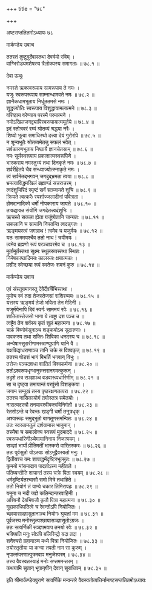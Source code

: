 +++
title = "७८"

+++

अष्टसप्ततितमोऽध्यायः ७८  

मार्कण्डेय उवाच  

ततस्तं तुष्टुवुर्देवास्तथा देवर्षयो रविम्  ।  
वाग्भिरोड्यमशेषस्य त्रैलोक्यस्य समागताः  ॥ ७८.१ ॥  

देवा ऊचुः  

नमस्ते ऋक्स्वरूपाय सामरूपाय ते नमः  ।  
यजुः स्वरूपरूपाय साम्नान्धामवते नमः  ॥ ७८.२ ॥  
ज्ञानैकधामभूताय निर्धूततमसे नमः  ।  
शुद्धज्योतिः स्वरूपाय विशुद्धायामलात्मने  ॥ ७८.३ ॥  
वरिष्ठाय वरेण्याय परस्मै परमात्मने  ।  
नमोऽखिलजगद्व्यापिस्वरूपायात्ममूर्तये  ॥ ७८.४ ॥  
इदं स्तोत्रवरं रम्यं श्रोतव्यं श्रद्धया नरैः  ।  
शिष्यो भूत्वा समाधिस्थो दत्त्वा देयं गुरोरपि  ॥ ७८.५ ॥  
न शून्यभूतैः श्रोतव्यमेतत्तु सफलं भवेत् ।  
सर्वकारणभूताय निष्ठायै ज्ञानचेतसाम्  ॥ ७८.६ ॥  
नमः सूर्यस्वरूपाय प्रकाशात्मस्वरूपिणे  ।  
भास्कराय नमस्तुभ्यं तथा दिनकृते नमः  ॥ ७८.७ ॥  
शर्वरीहेतवे चैव सन्ध्याज्योत्स्नाकृते नमः  ।  
त्वं सर्वमेतद्भगवन् जगदुद्भ्रमता त्वया  ॥ ७८.८ ॥  
भ्रमत्याविद्धमखिलं ब्रह्माण्डं सचराचरम्  ।  
त्वदंशुभिरिदं स्पृष्टं सर्वं सञ्जायते शुचि  ॥ ७८.९ ॥  
क्रियते त्वत्करैः स्पर्शाज्जलादीनां पवित्रता  ।  
होमदानादिको धर्मो नोपकाराय जायते  ॥ ७८.१० ॥  
तावद्यावन्न संयोगि जगदेतत्त्वदंशुभिः  ।  
ऋचस्ते सकला ह्येता यजूंष्येतानि चान्यतः  ॥ ७८.११ ॥  
सकलानि च सामानि निपतन्ति त्वदड्गतः  ।  
ऋङ्मयस्त्वं जगन्नाथ ! त्वमेव च यजुर्मयः  ॥ ७८.१२ ॥  
यतः साममयश्चैव ततो नाथ ! त्रयीमयः  ।  
त्वमेव ब्रह्मणो रूपं परञ्चापरमेव च  ॥ ७८.१३ ॥  
मूर्तामूर्तस्तथा सूक्ष्मः स्थूलरूपस्तथा स्थितः  ।  
निमेषकाष्ठादिमयः कालरूपः क्षयात्मकः  ।  
प्रसीद स्वेच्छया रूपं स्वतेजः शमनं कुरु  ॥ ७८.१४ ॥  

मार्कण्डेय उवाच  

एवं संस्तूयमानस्तु देवैर्देवर्षिभिस्तथा  ।  
मुमोच स्वं तदा तेजस्तेजसां राशिरव्ययः  ॥ ७८.१५ ॥  
यत्तस्य ऋङ्मयं तेजो भविता तेन मेदिनी  ।  
यजुर्मयेनापि दिवं स्वर्गः साममयं रवेः  ॥ ७८.१६ ॥  
शातितास्तेजसो भागा ये त्वष्ट्रा दश पञ्च च  ।  
त्वष्ट्रैव तेन शर्वस्य कृतं शूलं महात्मना  ॥ ७८.१७ ॥  
चक्रं विष्णोर्वसूनाञ्च शङ्कवोऽथ सुदारुणाः  ।  
पावकस्य तथा शक्तिः शिबिका धनदस्य च  ॥ ७८.१८ ॥  
अन्येषामसुरारीणामस्त्राण्युग्राणि यानि वै  ।  
यक्षविद्याधराणाञ्च तानि चक्रे स विश्वकृत् ॥ ७८.१९ ॥  
ततश्च षोडशं भागं बिभर्ति भगवान् विभुः  ।  
तत्तेजः पञ्चदशधा शातितं विश्वकर्मणा  ॥ ७८.२० ॥  
ततोऽश्वरूपधृग्भानुरुत्तरानगमत्कुरून्  ।  
तदृशे तत्र सञ्ज्ञाञ्च वडवारूपधारिणीम्  ॥ ७८.२१ ॥  
सा च दृष्ट्वा तमायान्तं परपुंसो विशङ्कया  ।  
जगाम सम्मुखं तस्य पृष्ठरक्षणतत्परा  ॥ ७८.२२ ॥  
ततश्च नासिकायोगं तयोस्तत्र समेतयोः  ।  
नासत्यदस्त्रौ तनयावश्वीवक्त्रविनिर्गतौ  ॥ ७८.२३ ॥  
रेतसोऽन्ते च रेवन्तः खड्गी चर्मो तनुत्रधृक् ।  
अश्वारूढः समुद्भूतो बाणतूणसमन्वितः  ॥ ७८.२४ ॥  
ततः स्वरूपमतुलं दर्शयामास भानुमान्  ।  
तस्यैषा च समालोक्य स्वरूपं मुदमाददे  ॥ ७८.२५ ॥  
स्वरूपधारिणीञ्चैमामानिनाय निजाश्रयम्  ।  
सञ्ज्ञां भार्यां प्रीतिमतीं भास्करो वारितस्करः  ॥ ७८.२६ ॥  
ततः पूर्वसुतो योऽस्याः सोऽभूद्वैवस्वतो मनुः  ।  
द्वितीयश्च यमः शापाद्धर्मदृष्टिरभूत्सुतः  ॥ ७८.२७ ॥  
कृमयो मांसमादाय पादतोऽस्य महीतले  ।  
पतिष्यन्तीति शापान्तं तस्य चक्रे पिता स्वयम्  ॥ ७८.२८ ॥  
धर्मदृष्टिर्यतश्चासौ समो मित्रे तथाहिते  ।  
ततो नियोगं तं याम्ये चकार तिमिरापहः  ॥ ७८.२९ ॥  
यमुना च नदी जज्ञे कलिन्दान्तरवाहिनी  ।  
अश्विनौ देवभिषजौ कृतौ पित्रा महात्मना  ॥ ७८.३० ॥  
गुह्यकाधिपतित्वे च रेवन्तोऽपि नियोजितः  ।  
च्छायासञ्ज्ञासुतानाञ्च नियोगः श्रुयतां मम  ॥ ७८.३१ ॥  
पूर्वजस्य मनोस्तुल्यश्छायासञ्ज्ञासुतोऽग्रजः  ।  
ततः सावर्णिकीं सञ्ज्ञामवाप तनयो रवेः  ॥ ७८.३२ ॥  
भविष्यति मनुः सोऽपि बलिरिन्द्रो यदा तदा  ।  
शनैश्चरो ग्रहाणाञ्च मध्ये पित्रा नियोजितः  ॥ ७८.३३ ॥  
तयोस्तृतीया या कन्या तपती नाम सा कुरुम्  ।  
नृपात्संवरणात्पुत्रमवाप मनुजेश्वरम्  ॥ ७८.३४ ॥  
तस्य वैवस्वतस्याहं मनोः सप्तममन्तरम्  ।  
कथयामि सुतान् भूपानृषीन् देवान् सुराधिपम्  ॥ ७८.३५ ॥  

इति श्रीमार्कण्डेयपुराणे सावर्णिके मन्वन्तरे वैवस्वतोत्पत्तिर्नामाष्टसप्ततितमोऽध्यायः  
